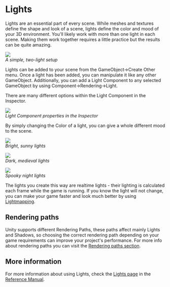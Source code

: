 Lights
======


<span class=keyword>Lights</span> are an essential part of every scene.  While meshes and textures define the shape and look of a scene, lights define the color and mood of your 3D environment. You'll likely work with more than one light in each scene.  Making them work together requires a little practice but the results can be quite amazing.


![](http://docwiki.hq.unity3d.com/uploads/Main/LightTwoLights.png)  
_A simple, two-light setup_

Lights can be added to your scene from the <span class=menu>GameObject->Create Other</span> menu. Once a light has been added, you can manipulate it like any other GameObject. Additionally, you can add a Light Component to any selected GameObject by using <span class=menu>Component->Rendering->Light</span>.

There are many different options within the Light Component in the <span class=keyword>Inspector</span>.


![](http://docwiki.hq.unity3d.com/uploads/Main/LightInspectorV3.png)  
_Light Component properties in the Inspector_

By simply changing the <span class=component>Color</span> of a light, you can give a whole different mood to the scene.


![](http://docwiki.hq.unity3d.com/uploads/Main/LightMood1.png)  
_Bright, sunny lights_


![](http://docwiki.hq.unity3d.com/uploads/Main/LightMood2.png)  
_Dark, medieval lights_


![](http://docwiki.hq.unity3d.com/uploads/Main/LightMood3.png)  
_Spooky night lights_

The lights you create this way are <span class=keyword>realtime</span> lights - their lighting is calculated each frame while the game is running. If you know the light will not change, you can make your game faster and look much better by using [Lightmapping](Lightmapping.md).

Rendering paths
---------------

Unity supports different Rendering Paths, these paths affect mainly Lights and Shadows, so choosing the correct rendering path depending on your game requirements can improve your project's performance.
For more info about rendering paths you can visit the [Rendering paths section](RenderingPaths.md).


More information
----------------

For more information about using Lights, check the [Lights page](class-Light.md) in the [Reference Manual](Reference.md).
